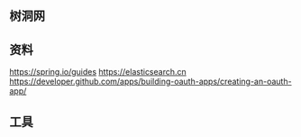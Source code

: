 ## 树洞网


## 资料
https://spring.io/guides
https://elasticsearch.cn
https://developer.github.com/apps/building-oauth-apps/creating-an-oauth-app/

## 工具